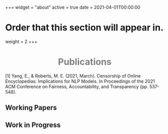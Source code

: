 +++
widget = "about"
active = true
date = 2021-04-01T00:00:00

# Order that this section will appear in.
weight = 2
+++

<center><h1> <span style="color:grey"> Publications </span> </h1></center>

[1] Yang, E., & Roberts, M. E. (2021, March). Censorship of Online Encyclopedias: Implications for NLP Models. In Proceedings of the 2021 ACM Conference on Fairness, Accountability, and Transparency (pp. 537-548).

## Working Papers


## Work in Progress
